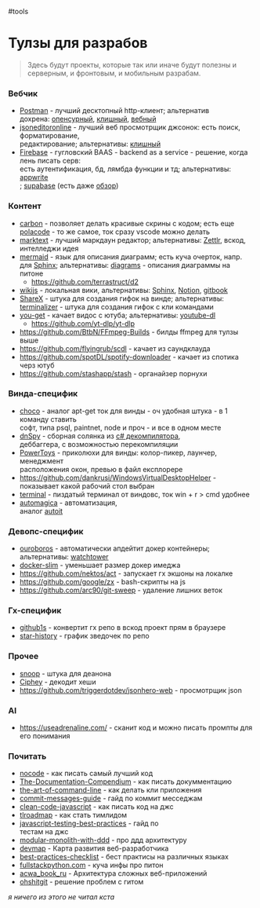 #tools  

# Тулзы для разрабов

> Здесь будут проекты, которые так или иначе будут полезны и серверным, и фронтовым, и мобильным разрабам.  
  
### Вебчик  
  
- [Postman](https://www.postman.com/) - лучший десктопный http-клиент; альтернатив  
дохрена: [опенсурный](https://insomnia.rest/), [клишный](https://github.com/httpie/httpie), [вебный](https://hoppscotch.io/)  
- [jsoneditoronline](https://jsoneditoronline.org/) - лучший веб просмотрщик джсонок: есть поиск, форматирование,  
редактирование; альтернативы: [клишный](https://github.com/antonmedv/fx)  
- [Firebase](https://firebase.google.com/) - гугловский BAAS - backend as a service - решение, когда лень писать серв:  
есть аутентификация, бд, лямбда функции и тд; альтернативы: [appwrite](https://github.com/appwrite/appwrite)  
; [supabase](https://github.com/supabase/supabase) (есть даже [обзор](https://www.youtube.com/watch?v=WiwfiVdfRIc))  
  
### Контент  
  
- [carbon](https://github.com/carbon-app/carbon) - позволяет делать красивые скрины с кодом; есть еще [polacode](https://github.com/octref/polacode) - то же самое, ток сразу vscode можно делать  
- [marktext](https://github.com/marktext/marktext) - лучший маркдаун редактор; альтернативы: [Zettlr](https://github.com/Zettlr/Zettlr), вскод, интелледжи идея  
- [mermaid](https://github.com/mermaid-js/mermaid) - язык для описания диаграмм; есть куча очерток, напр. для [Sphinx](https://github.com/mgaitan/sphinxcontrib-mermaid); альтернативы: [diagrams](https://github.com/mingrammer/diagrams) - описания диаграммы на питоне  
	- https://github.com/terrastruct/d2
- [wikijs](https://github.com/Requarks/wiki) - локальная вики, альтернативы: [Sphinx](https://www.sphinx-doc.org/en/master/), [Notion](https://www.notion.so/), [gitbook](https://github.com/GitbookIO/gitbook)  
- [ShareX](https://github.com/ShareX/ShareX) - штука для создания гифок на винде; альтернативы: [terminalizer](https://github.com/faressoft/terminalizer) - штука для создания гифок с кли командами  
- [you-get](https://github.com/soimort/you-get) - качает видос с ютуба; альтернативы: [youtube-dl](https://github.com/ytdl-org/youtube-dl)  
	- https://github.com/yt-dlp/yt-dlp
- https://github.com/BtbN/FFmpeg-Builds - билды ffmpeg для тулзы выше
- https://github.com/flyingrub/scdl - качает из саундклауда
- https://github.com/spotDL/spotify-downloader - качает из спотика черз ютуб
- https://github.com/stashapp/stash - органайзер порнухи

### Винда-специфик  
  
- [choco](https://github.com/chocolatey/choco) - аналог apt-get ток для винды - оч удобная штука - в 1 команду ставить  
софт, типа psql, paintnet, node и проч - и все в одном месте  
- [dnSpy](https://github.com/dnSpy/dnSpy) - сборная солянка из [c# декомпилятора](https://github.com/icsharpcode/ILSpy),  
деббаггера, с возможностью перекомпиляции  
- [PowerToys](https://github.com/microsoft/PowerToys) - приколюхи для винды: колор-пикер, лаунчер, менеджмент  
расположения окон, превью в файл експлорере 
- https://github.com/dankrusi/WindowsVirtualDesktopHelper - показывает какой рабочий стол выбран
- [terminal](https://github.com/microsoft/terminal) - пиздатый терминал от виндовс, ток win + r > cmd удобнее  
- [automagica](https://github.com/automagica/automagica) - автоматизация,  
аналог [autoit](https://www.autoitscript.com/site/)  
  
### Девопс-специфик  
  
- [ouroboros](https://github.com/pyouroboros/ouroboros) - автоматически апдейтит докер контейнеры;  
альтернативы: [watchtower](https://github.com/containrrr/watchtower)  
- [docker-slim](https://github.com/docker-slim/docker-slim) - уменьшает размер докер имеджа  
- https://github.com/nektos/act - запускает гх экшоны на локалке
- https://github.com/google/zx - bash-скрипты на js
- https://github.com/arc90/git-sweep - удаление лишних веток

### Гх-специфик  
  
- [github1s](https://github.com/conwnet/github1s) - конвертит гх репо в вскод проект прям в браузере  
- [star-history](https://github.com/timqian/star-history) - график зведочек по репо  
  
### Прочее  
  
- [snoop](https://github.com/snooppr/snoop) - штука для деанона  
- [Ciphey](https://github.com/Ciphey/Ciphey) - декодит хеши  
- https://github.com/triggerdotdev/jsonhero-web - просмотрщик json

### AI

- https://useadrenaline.com/ - сканит код и можно писать промпты для его понимания
  
### Почитать  
  
- [nocode](https://github.com/kelseyhightower/nocode) - как писать самый лучший код  
- [The-Documentation-Compendium](https://github.com/kylelobo/The-Documentation-Compendium) - как писать докумментацию  
- [the-art-of-command-line](https://github.com/jlevy/the-art-of-command-line) - как делать кли приложения  
- [commit-messages-guide](https://github.com/RomuloOliveira/commit-messages-guide) - гайд по коммит месседжам  
- [clean-code-javascript](https://github.com/ryanmcdermott/clean-code-javascript) - как писать код на джс  
- [tlroadmap](https://github.com/tlbootcamp/tlroadmap) - как стать тимлидом  
- [javascript-testing-best-practices](https://github.com/goldbergyoni/javascript-testing-best-practices) - гайд по  
тестам на джс  
- [modular-monolith-with-ddd](https://github.com/kgrzybek/modular-monolith-with-ddd) - про ддд архитектуру  
- [devmap](https://github.com/zualex/devmap) - Карта развития веб-разработчика  
- [best-practices-checklist](https://github.com/palash25/best-practices-checklist) - бест практисы на различных языках  
- [fullstackpython.com](https://github.com/mattmakai/fullstackpython.com) - куча инфы про питон  
- [acwa_book_ru](https://github.com/adelf/acwa_book_ru) - Архитектура сложных веб-приложений  
- [ohshitgit](https://github.com/ksylor/ohshitgit) - решение проблем с гитом  
  
*я ничего из этого не читал кста*